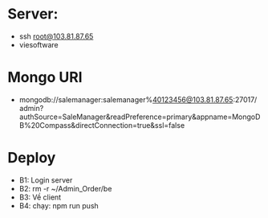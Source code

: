# Server:

-   ssh root@103.81.87.65
-   viesoftware

# Mongo URI

-   mongodb://salemanager:salemanager%40123456@103.81.87.65:27017/admin?authSource=SaleManager&readPreference=primary&appname=MongoDB%20Compass&directConnection=true&ssl=false

# Deploy

-   B1: Login server
-   B2: rm -r ~/Admin_Order/be
-   B3: Về client
-   B4: chạy: npm run push
